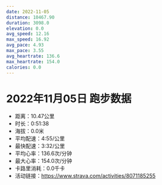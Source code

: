 ```yaml
---
date: 2022-11-05
distance: 10467.90
duration: 3098.0
elevation: 0.0
avg_speed: 12.16
max_speed: 16.92
avg_pace: 4.93
max_pace: 3.55
avg_heartrate: 136.6
max_heartrate: 154.0
calories: 0.0
---
```


# 2022年11月05日 跑步数据

- 距离：10.47公里
- 时长：0:51:38
- 海拔：0.0米
- 平均配速：4:55/公里
- 最快配速：3:32/公里
- 平均心率：136.6次/分钟
- 最大心率：154.0次/分钟
- 卡路里消耗：0.0千卡
- 活动链接：https://www.strava.com/activities/8071185255
